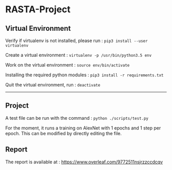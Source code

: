 # RASTA-Project

## Virtual Environment

Verify if virtualenv is not installed, please run : `pip3 install --user virtualenv`

Create a virtual environment : `virtualenv -p /usr/bin/python3.5 env`

Work on the virtual environment : `source env/bin/activate`

Installing the required python modules : `pip3 install -r requirements.txt`

Quit the virtual environment, run : `deactivate`

---
## Project
A test file can be run with the command : `python ./scripts/test.py`

For the moment, it runs a training on AlexNet with 1 epochs and 1 step per epoch. This can be modified by directly editing the file.

## Report
The report is available at :  https://www.overleaf.com/9772511nsjrzzccdcqv
